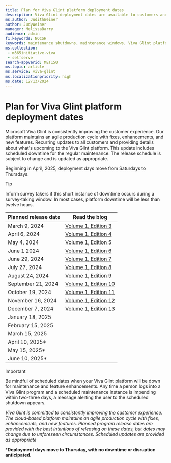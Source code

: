 ```yaml
---
title: Plan for Viva Glint platform deployment dates
description: Viva Glint deployment dates are available to customers and provide details about what's upcoming for the Viva Glint platform. 
ms.author: JudithWeiner
author: JudyWeiner
manager: MelissaBarry
audience: admin
f1.keywords: NOCSH
keywords: maintenance shutdowns, maintenance windows, Viva Glint platform shutdowns
ms.collection: 
 - m365initiative-viva
 - selfserve
search-appverid: MET150
ms.topic: article
ms.service: viva-glint
ms.localizationpriority: high
ms.date: 12/13/2024
---
```


# Plan for Viva Glint platform deployment dates

Microsoft Viva Glint is consistently improving the customer experience. Our platform maintains an agile production cycle with fixes, enhancements, and new features. Recurring updates to all customers and providing details about what's upcoming to the Viva Glint platform. This update includes scheduled downtime for the regular maintenance. The release schedule is subject to change and is updated as appropriate. 

Beginning in April, 2025, deployment days move from Saturdays to Thursdays.

>[!TIP]
>Inform survey takers if this short instance of downtime occurs during a survey-taking window. In most cases, platform downtime will be less than twelve hours.

|Planned release date|Read the blog|
|--------------|-------------------------------------------------------|
|March 9, 2024|[Volume 1, Edition 3](https://techcommunity.microsoft.com/t5/viva-glint-blog/march-2024-viva-glint-newsletter/ba-p/4072981)|
|April 6, 2024|[Volume 1, Edition 4](https://techcommunity.microsoft.com/t5/viva-glint-blog/april-2024-viva-glint-newsletter/ba-p/4100871)|
|May 4, 2024|[Volume 1, Edition 5](https://techcommunity.microsoft.com/t5/viva-glint-blog/may-4-2024-viva-glint-release-update/ba-p/4127426)|
|June 1 2024|[Volume 1, Edition 6](https://techcommunity.microsoft.com/t5/viva-glint-blog/june-2024-viva-glint-release-update/ba-p/4157334)|
|June 29, 2024|[Volume 1, Edition 7](https://techcommunity.microsoft.com/t5/viva-glint-blog/july-2024-viva-glint-release-updates/ba-p/4180459)|
|July 27, 2024|[Volume 1, Edition 8](https://techcommunity.microsoft.com/t5/viva-glint-blog/updates-for-the-july-27-2024-release/ba-p/4206526)|
|August 24, 2024|[Volume 1, Edition 9](https://techcommunity.microsoft.com/t5/viva-glint-blog/news-to-know-volume-1-edition-9/ba-p/4229968)|
|September 21, 2024|[Volume 1, Edition 10](https://techcommunity.microsoft.com/t5/viva-glint-blog/news-to-know-volume-1-edition-10/ba-p/4255096)|
|October 19, 2024|[Volume 1, Edition 11](https://techcommunity.microsoft.com/blog/viva_glint_blog/news-to-know-volume-1-edition-11/4276675)
|November 16, 2024|[Volume 1, Edition 12](https://techcommunity.microsoft.com/blog/viva_glint_blog/news-to-know---volume-1-edition-12/4310600)
|December 7, 2024|[Volume 1, Edition 13](https://techcommunity.microsoft.com/blog/viva_glint_blog/news-to-know---volume-1-edition-13/4355941)
|January 18, 2025|
|February 15, 2025|
|March 15, 2025|
|April 10, 2025*|
|May 15, 2025*|
|June 10, 2025*|

> [!IMPORTANT]
> Be mindful of scheduled dates when your Viva Glint platform will be down for maintenance and feature enhancements. Any time a person logs into a Viva Glint program and a scheduled maintenance instance is impending within two-three days, a message alerting the user to the scheduled shutdown appears.
>
>*Viva Glint is committed to consistently improving the customer experience. The cloud-based platform maintains an agile production cycle with fixes, enhancements, and new features. Planned program release dates are provided with the best intentions of releasing on these dates, but dates may change due to unforeseen circumstances. Scheduled updates are provided as appropriate*

***Deployment days move to Thursday, with no downtime or disruption anticipated.**













